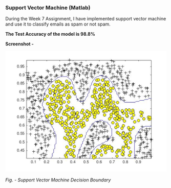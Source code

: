 ### Support Vector Machine (Matlab)

During the Week 7 Assignment, I have implemented support vector machine and use it to classify emails as spam or not spam.

**The Test Accuracy of the model is 98.8%**

**Screenshot -**

![alt_text](https://github.com/TDeepanshPandey/Machine_Learning_Matlab/blob/master/Support%20Vector%20Machine/SVM%20decision%20boundary.jpg)

*Fig. - Support Vector Machine Decision Boundary*
